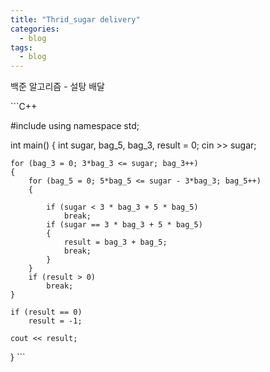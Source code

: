 ```yaml
---
title: "Thrid_sugar delivery"
categories:
  - blog
tags:
  - blog
---
```


백준 알고리즘 - 설탕 배달


​```C++


#include <iostream>
using namespace std;

int main()
{
	int sugar, bag_5, bag_3, result = 0;
	cin >> sugar;

	for (bag_3 = 0; 3*bag_3 <= sugar; bag_3++)
	{
		for (bag_5 = 0; 5*bag_5 <= sugar - 3*bag_3; bag_5++)
		{

			if (sugar < 3 * bag_3 + 5 * bag_5)
				break;
			if (sugar == 3 * bag_3 + 5 * bag_5)
			{
				result = bag_3 + bag_5;
				break;
			}
		}
		if (result > 0)
			break;
	}
		
	if (result == 0)
		result = -1;

	cout << result; 
}
​```